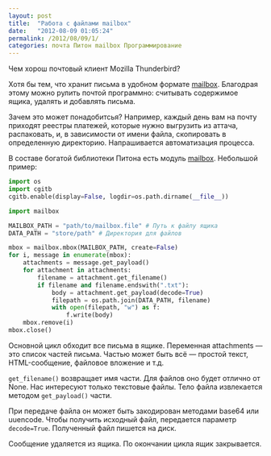 ```yaml
---
layout: post
title:  "Работа с файлами mailbox"
date:   "2012-08-09 01:05:24"
permalink: /2012/08/09/1/
categories: почта Питон mailbox Программирование
---
```


Чем хорош почтовый клиент Mozilla Thunderbird?

Хотя бы тем, что хранит письма в удобном формате
[mailbox](http://en.wikipedia.org/wiki/Mbox). Благодрая этому можно
рулить почтой программно: считывать содержимое ящика, удалять и
добавлять письма.

Зачем это может понадобитсья? Например, каждый день вам на почту
приходят реестры платежей, которые нужно выгрузить из аттача,
распаковать, и, в зависимости от имени файла, скопировать в
определенную директорию.  Напрашивается автоматизация процесса.

В составе богатой библиотеки Питона есть модуль
[mailbox](http://docs.python.org/library/mailbox.html). Небольшой
пример:

~~~ python
import os
import cgitb
cgitb.enable(display=False, logdir=os.path.dirname(__file__))

import mailbox

MAILBOX_PATH = "path/to/mailbox.file" # Путь к файлу ящика
DATA_PATH = "store/path" # Директория для файлов

mbox = mailbox.mbox(MAILBOX_PATH, create=False)
for i, message in enumerate(mbox):
    attachments = message.get_payload()
    for attachment in attachments:
        filename = attachment.get_filename()
        if filename and filename.endswith(".txt"):
            body = attachment.get_payload(decode=True)
            filepath = os.path.join(DATA_PATH, filename)
            with open(filepath, "w") as f:
                f.write(body)
    mbox.remove(i)
mbox.close()
~~~

Основной цикл обходит все письма в ящике. Переменная attachments — это
список частей письма. Частью может быть всё — простой текст,
HTML-сообщение, файловое вложение и т.д.

`get_filename()` возвращает имя части. Для файлов оно будет отлично от
None. Нас интересуют только текстовые файлы. Тело файла извлекается
методом `get_payload()` части.

При передаче файла он может быть закодирован методами base64 или
uuencode. Чтобы получить исходный файл, передается параметр
`decode=True`. Полученный файл пишется на диск.

Сообщение удаляется из ящика. По окончании цикла ящик закрывается.
